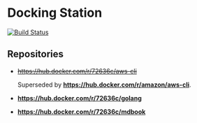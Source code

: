 # Docking Station

[![Build
Status](https://cloud.drone.io/api/badges/72636c/docking-station/status.svg)](https://cloud.drone.io/72636c/docking-station)

## Repositories

- ~~<https://hub.docker.com/r/72636c/aws-cli>~~

  Superseded by **<https://hub.docker.com/r/amazon/aws-cli>**.

- **<https://hub.docker.com/r/72636c/golang>**

- **<https://hub.docker.com/r/72636c/mdbook>**
